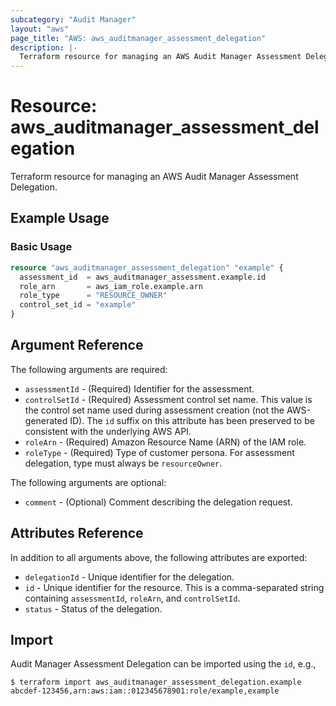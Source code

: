 ```yaml
---
subcategory: "Audit Manager"
layout: "aws"
page_title: "AWS: aws_auditmanager_assessment_delegation"
description: |-
  Terraform resource for managing an AWS Audit Manager Assessment Delegation.
---
```


# Resource: aws_auditmanager_assessment_delegation

Terraform resource for managing an AWS Audit Manager Assessment Delegation.

## Example Usage

### Basic Usage

```terraform
resource "aws_auditmanager_assessment_delegation" "example" {
  assessment_id  = aws_auditmanager_assessment.example.id
  role_arn       = aws_iam_role.example.arn
  role_type      = "RESOURCE_OWNER"
  control_set_id = "example"
}
```

## Argument Reference

The following arguments are required:

* `assessmentId` - (Required) Identifier for the assessment.
* `controlSetId` - (Required) Assessment control set name. This value is the control set name used during assessment creation (not the AWS-generated ID). The `id` suffix on this attribute has been preserved to be consistent with the underlying AWS API.
* `roleArn` - (Required) Amazon Resource Name (ARN) of the IAM role.
* `roleType` - (Required) Type of customer persona. For assessment delegation, type must always be `resourceOwner`.

The following arguments are optional:

* `comment` - (Optional) Comment describing the delegation request.

## Attributes Reference

In addition to all arguments above, the following attributes are exported:

* `delegationId` - Unique identifier for the delegation.
* `id` - Unique identifier for the resource. This is a comma-separated string containing `assessmentId`, `roleArn`, and `controlSetId`.
* `status` - Status of the delegation.

## Import

Audit Manager Assessment Delegation can be imported using the `id`, e.g.,

```
$ terraform import aws_auditmanager_assessment_delegation.example abcdef-123456,arn:aws:iam::012345678901:role/example,example
```

<!-- cache-key: cdktf-0.17.0-pre.15 input-705e385eb1cfdea15441d4465d097128de9c5c61d4d5a7f5b86a0b2fdbbe49e3 -->